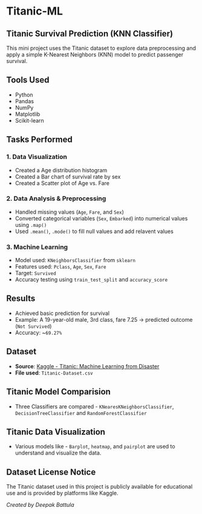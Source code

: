 # Titanic-ML

## Titanic Survival Prediction (KNN Classifier)

This mini project uses the Titanic dataset to explore data preprocessing and apply a simple K-Nearest Neighbors (KNN) model to predict passenger survival.


## Tools Used

- Python
- Pandas
- NumPy
- Matplotlib
- Scikit-learn


## Tasks Performed

### 1. Data Visualization
- Created a Age distribution histogram
- Created a Bar chart of survival rate by sex
- Created a Scatter plot of Age vs. Fare

### 2. Data Analysis & Preprocessing
- Handled missing values (`Age`, `Fare`, and `Sex`)
- Converted categorical variables (`Sex`, `Embarked`) into numerical values using `.map()`
- Used `.mean()`, `.mode()` to fill null values and add relavent values

### 3. Machine Learning
- Model used: `KNeighborsClassifier` from `sklearn`
- Features used: `Pclass`, `Age`, `Sex`, `Fare`
- Target: `Survived`
- Accuracy testing using `train_test_split` and `accuracy_score`


## Results

- Achieved basic prediction for survival
- Example: A 19-year-old male, 3rd class, fare 7.25 → predicted outcome (`Not Survived`)
- Accuracy: ~`69.27%`


## Dataset

- **Source**: [Kaggle - Titanic: Machine Learning from Disaster](https://www.kaggle.com/competitions/titanic/data)
- **File used**: `Titanic-Dataset.csv`


## Titanic Model Comparision 

- Three Classifiers are compared - `KNearesKNeighborsClassifier`, `DecisionTreeClassifier` and `RandomForestClassifier`


## Titanic Data Visualization
- Various models like - `Barplot`, `heatmap`, and `pairplot` are used to understand and visualize the data. 

## Dataset License Notice
The Titanic dataset used in this project is publicly available for educational use and is provided by platforms like Kaggle.



*Created by Deepak Battula*